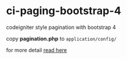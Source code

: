 # ci-paging-bootstrap-4
codeigniter style pagination with bootstrap 4

copy <b>pagination.php</b> to <code>application/config/</code>

for more detail <a href="http://www.luthfiabdulazis.com/blog/post/codeigniter-pagination-style-with-bootstrap-4" target="_blank">read here</a>
